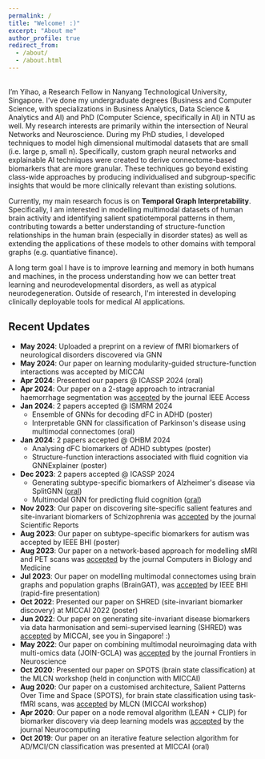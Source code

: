 ```yaml
---
permalink: /
title: "Welcome! :)"
excerpt: "About me"
author_profile: true
redirect_from:
  - /about/
  - /about.html
---
```

<br>
I’m Yihao, a Research Fellow in Nanyang Technological University, Singapore. I’ve done my undergraduate degrees (Business and Computer Science, with specializations in Business Analytics, Data Science & Analytics and AI) and PhD (Computer Science, specifically in AI) in NTU as well. My research interests are primarily within the intersection of Neural Networks and Neuroscience. During my PhD studies, I developed techniques to model high dimensional multimodal datasets that are small (i.e. large p, small n). Specifically, custom graph neural networks and explainable AI techniques were created to derive connectome-based biomarkers that are more granular. These techniques go beyond existing class-wide approaches by producing individualised and subgroup-specific insights that would be more clinically relevant than existing solutions.

Currently, my main research focus is on **Temporal Graph Interpretability**. Specifically, I am interested in modelling multimodal datasets of human brain activity and identifying salient spatiotemporal patterns in them, contributing towards a better understanding of structure-function relationships in the human brain (especially in disorder states) as well as extending the applications of these models to other domains with temporal graphs (e.g. quantiative finance). 

A long term goal I have is to improve learning and memory in both humans and machines, in the process understanding how we can better treat learning and neurodevelopmental disorders, as well as atypical neurodegeneration. Outside of research, I'm interested in developing clinically deployable tools for medical AI applications. 

## Recent Updates

- **May 2024**: Uploaded a preprint on a review of fMRI biomarkers of neurological disorders discovered via GNN
- **May 2024**: Our paper on learning modularity-guided structure-function interactions was accepted by MICCAI
- **Apr 2024**: Presented our papers @ ICASSP 2024 (oral)
- **Apr 2024**: Our paper on a 2-stage approach to intracranial haemorrhage segmentation was [accepted](https://ieeexplore.ieee.org/document/10507829/) by the journal IEEE Access
- **Jan 2024**: 2 papers accepted @ ISMRM 2024
  - Ensemble of GNNs for decoding dFC in ADHD (poster)
  - Interpretable GNN for classification of Parkinson's disease using multimodal connectomes (oral)
- **Jan 2024**: 2 papers accepted @ OHBM 2024 
  - Analysing dFC biomarkers of ADHD subtypes (poster)
  - Structure-function interactions associated with fluid cognition via GNNExplainer (poster)
- **Dec 2023**: 2 papers accepted @ ICASSP 2024 
  - Generating subtype-specific biomarkers of Alzheimer's disease via SplitGNN ([oral](https://ieeexplore.ieee.org/document/10447054)) 
  - Multimodal GNN for predicting fluid cognition ([oral](https://ieeexplore.ieee.org/document/10448348))
- **Nov 2023**: Our paper on discovering site-specific salient features and site-invariant biomarkers of Schizophrenia was [accepted](https://www.nature.com/articles/s41598-023-48548-w) by the journal Scientific Reports
- **Aug 2023**: Our paper on subtype-specific biomarkers for autism was accepted by IEEE BHI (poster)
- **Aug 2023**: Our paper on a network-based approach for modelling sMRI and PET scans was [accepted](https://www.sciencedirect.com/science/article/abs/pii/S001048252300793X) by the journal Computers in Biology and Medicine
- **Jul 2023**: Our paper on modelling multimodal connectomes using brain graphs and population graphs (BrainGAT), was [accepted](https://www.biorxiv.org/content/10.1101/2023.11.01.565175v1.abstract) by IEEE BHI (rapid-fire presentation)
- **Oct 2022**: Presented our paper on SHRED (site-invariant biomarker discovery) at MICCAI 2022 (poster)
- **Jun 2022**: Our paper on generating site-invariant disease biomarkers via data harmonisation and semi-supervised learning (SHRED) was [accepted](https://link.springer.com/chapter/10.1007/978-3-031-16431-6_42) by MICCAI, see you in Singapore! :)
- **May 2022**: Our paper on combining multimodal neuroimaging data with multi-omics data (JOIN-GCLA) was [accepted](https://www.frontiersin.org/articles/10.3389/fnins.2022.866666/full) by the journal Frontiers in Neuroscience
- **Oct 2020**: Presented our paper on SPOTS (brain state classification) at the MLCN workshop (held in conjunction with MICCAI)
- **Aug 2020**: Our paper on a customised architecture, Salient Patterns Over Time and Space (SPOTS), for brain state classification using task-fMRI scans, was [accepted](https://link.springer.com/chapter/10.1007/978-3-030-66843-3_9) by MLCN (MICCAI workshop)
- **Apr 2020**: Our paper on a node removal algorithm (LEAN + CLIP) for biomarker discovery via deep learning models was [accepted](https://www.sciencedirect.com/science/article/abs/pii/S0925231221000977) by the journal Neurocomputing
- **Oct 2019**: Our paper on an iterative feature selection algorithm for AD/MCI/CN classification was presented at MICCAI (oral)
